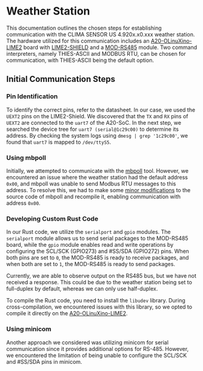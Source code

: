 # Weather Station
This documentation outlines the chosen steps for establishing communication with the CLIMA SENSOR US 4.920x.x0.xxx weather station. The hardware utilized for this communication includes an [A20-OLinuXino-LIME2](https://www.olimex.com/Products/OLinuXino/A20/A20-OLinuXino-LIME2/open-source-hardware) board with [LIME2-SHIELD](https://www.olimex.com/Products/OLinuXino/A20/LIME2-SHIELD/open-source-hardware) and a [MOD-RS485](https://www.olimex.com/Products/Modules/Interface/MOD-RS485/open-source-hardware) module. Two command interpreters, namely THIES-ASCII and MODBUS RTU, can be chosen for communication, with THIES-ASCII being the default option.

## Initial Communication Steps

### Pin Identification
To identify the correct pins, refer to the datasheet. In our case, we used the `UEXT2` pins on the LIME2-Shield. We discovered that the `TX` and `RX` pins of `UEXT2` are connected to the `uart7` of the A20-SoC. In the next step, we searched the device tree for `uart7 (serial@1c29c00)` to determine its address. By checking the system logs using `dmesg | grep '1c29c00'`, we found that `uart7` is mapped to `/dev/ttyS5`.

### Using mbpoll
Initially, we attempted to communicate with the [mbpoll](https://github.com/epsilonrt/mbpoll) tool. However, we encountered an issue where the weather station had the default address `0x00`, and mbpoll was unable to send Modbus RTU messages to this address. To resolve this, we had to make some [minor modifications](https://github.com/epsilonrt/mbpoll/issues/39) to the source code of mbpoll and recompile it, enabling communication with address `0x00`.

### Developing Custom Rust Code

In our Rust code, we utilize the `serialport` and `gpio` modules. The `serialport` module allows us to send serial packages to the MOD-RS485 board, while the `gpio` module enables read and write operations by configuring the SCL/SCK (GPIO273) and #SS/SDA (GPIO272) pins. When both pins are set to `0`, the MOD-RS485 is ready to receive packages, and when both are set to `1`, the MOD-RS485 is ready to send packages.

Currently, we are able to observe output on the RS485 bus, but we have not received a response. This could be due to the weather station being set to full-duplex by default, whereas we can only use half-duplex.

To compile the Rust code, you need to install the `libudev` library. During cross-compilation, we encountered issues with this library, so we opted to compile it directly on the [A20-OLinuXino-LIME2](https://www.olimex.com/Products/OLinuXino/A20/A20-OLinuXino-LIME2/open-source-hardware).

### Using minicom
Another approach we considered was utilizing minicom for serial communication since it provides additional options for RS-485. However, we encountered the limitation of being unable to configure the SCL/SCK and #SS/SDA pins in minicom.
